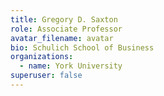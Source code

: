 ```yaml
---
title: Gregory D. Saxton
role: Associate Professor
avatar_filename: avatar
bio: Schulich School of Business
organizations:
  - name: York University
superuser: false
---
```

